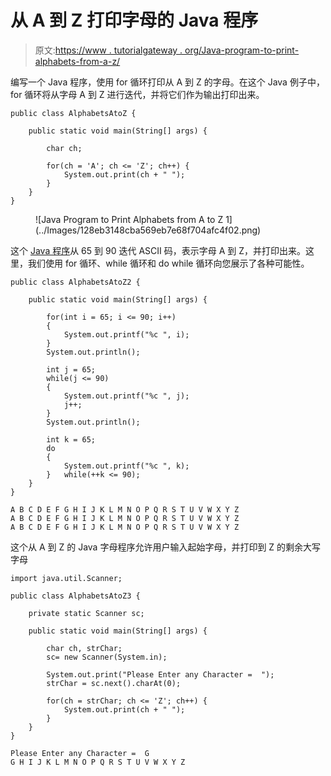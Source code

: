 # 从 A 到 Z 打印字母的 Java 程序

> 原文:[https://www . tutorialgateway . org/Java-program-to-print-alphabets-from-a-z/](https://www.tutorialgateway.org/java-program-to-print-alphabets-from-a-to-z/)

编写一个 Java 程序，使用 for 循环打印从 A 到 Z 的字母。在这个 Java 例子中，for 循环将从字母 A 到 Z 进行迭代，并将它们作为输出打印出来。

```
public class AlphabetsAtoZ {

	public static void main(String[] args) {

		char ch;

		for(ch = 'A'; ch <= 'Z'; ch++) {
			System.out.print(ch + " ");
		}
	}
}
```

<figure class="wp-block-image size-full">![Java Program to Print Alphabets from A to Z 1](../Images/128eb3148cba569eb7e68f704afc4f02.png)</figure>

这个 [Java 程序](https://www.tutorialgateway.org/learn-java-programs/)从 65 到 90 迭代 ASCII 码，表示字母 A 到 Z，并打印出来。这里，我们使用 for 循环、while 循环和 do while 循环向您展示了各种可能性。

```
public class AlphabetsAtoZ2 {

	public static void main(String[] args) {

		for(int i = 65; i <= 90; i++) 
		{
			System.out.printf("%c ", i);
		}
		System.out.println();

		int j = 65;
		while(j <= 90) 
		{
			System.out.printf("%c ", j);
			j++;
		}	
		System.out.println();

		int k = 65;
		do 
		{
			System.out.printf("%c ", k);
		}	while(++k <= 90);
	}
}
```

```
A B C D E F G H I J K L M N O P Q R S T U V W X Y Z 
A B C D E F G H I J K L M N O P Q R S T U V W X Y Z 
A B C D E F G H I J K L M N O P Q R S T U V W X Y Z 
```

这个从 A 到 Z 的 Java 字母程序允许用户输入起始字母，并打印到 Z 的剩余大写字母

```
import java.util.Scanner;

public class AlphabetsAtoZ3 {

	private static Scanner sc;

	public static void main(String[] args) {

		char ch, strChar;
		sc= new Scanner(System.in);

		System.out.print("Please Enter any Character =  ");
		strChar = sc.next().charAt(0);

		for(ch = strChar; ch <= 'Z'; ch++) {
			System.out.print(ch + " ");
		}
	}
}
```

```
Please Enter any Character =  G
G H I J K L M N O P Q R S T U V W X Y Z 
```